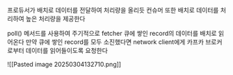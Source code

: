 
프로듀서가 배치로 데이터를 전달하여 처리량을 올리듯 컨슈머 또한 배치로 데이터를 처리하여 높은 처리량을 제공한다

poll() 메서드를 사용하여 주기적으로 fetcher 큐에 쌓인 record의 데이터를 배치로 읽어온다
만약 큐에 쌓인 record를 모두 소진했다면 network client에게 카프카 브로커로부터 데이터를 읽어들이도록 요청한다




![[Pasted image 20250304132710.png]]